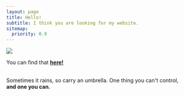 ```yaml
---
layout: page
title: Hello!
subtitle: I think you are looking for my website.
sitemap:
  priority: 0.9
---
```


<img src="{{ '/assets/img/bio-photo.jpg' | prepend: site.baseurl }}" id="about-img">

<div id="describe-text">
	<p>You can find that <a href="{{ 'sawansinghmahara.github.io' | prepend: site.baseurl }}"><strong> here!</strong></a>  </p>


</div>
<div class="about">
<div class="about__text">
<br> Sometimes it rains, so carry an umbrella. One thing you can't control, <br>
<strong> and one you can. </strong>

</div>
</div>
